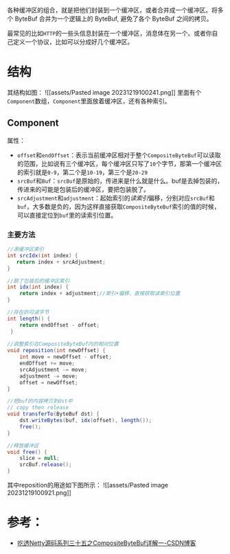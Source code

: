 各种缓冲区的组合，就是把他们封装到一个缓冲区，或者合并成一个缓冲区。将多个 ByteBuf 合并为一个逻辑上的 ByteBuf, 避免了各个 ByteBuf 之间的拷贝。

最常见的比如`HTTP`的一些头信息封装在一个缓冲区，消息体在另一个。或者你自己定义一个协议，比如可以分成好几个缓冲区。

# 结构
其结构如图：
![[assets/Pasted image 20231219100241.png]]
里面有个`Component`数组，`Component`里面放着缓冲区，还有各种索引。

## Component
属性：
- `offset`和`endOffset`：表示当前缓冲区相对于整个`CompositeByteBuf`可以读取的范围，比如说有三个缓冲区，每个缓冲区只写了`10`个字节，那第一个缓冲区的索引就是`0-9`，第二个是`10-19`，第三个是`20-29`
- `srcBuf`和`Buf`：`srcBuf`是原始的，传进来是什么就是什么。buf是去掉包装的，传进来的可能是包装后的缓冲区，要把包装脱了。
- `srcAdjustment`和`adjustment`：起始索引的*读索引*偏移，分别对应`srcBuf`和`buf`，大多数是负的，因为这样直接获取`CompositeByteBuf`索引的值的时候，可以直接定位到`buf`里的读索引位置。

### 主要方法
```java
//源缓冲区索引
int srcIdx(int index) {
   return index + srcAdjustment;
}

//脱了包装后的缓冲区索引
int idx(int index) {
    return index + adjustment;//索引+偏移，直接获取读索引位置
}

//存在的可读字节
int length() {
    return endOffset - offset;
 }
 
//调整索引在CompositeByteBuf内的相对位置
void reposition(int newOffset) {
    int move = newOffset - offset;
    endOffset += move;
    srcAdjustment -= move;
    adjustment -= move;
    offset = newOffset;
}

//把buf的内容拷贝到dst中
// copy then release
void transferTo(ByteBuf dst) {
    dst.writeBytes(buf, idx(offset), length());
    free();
}

//释放缓冲区
void free() {
	slice = null;
	srcBuf.release();
}

```
其中reposition的用途如下图所示：
![[assets/Pasted image 20231219100921.png]]

# 参考：
- [吃透Netty源码系列三十五之CompositeByteBuf详解一-CSDN博客](https://blog.csdn.net/wangwei19871103/article/details/104486129)